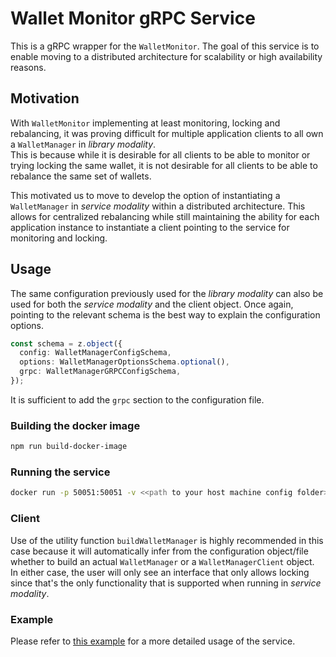 # Wallet Monitor gRPC Service

This is a gRPC wrapper for the `WalletMonitor`.
The goal of this service is to enable moving to a distributed architecture for scalability or high availability reasons.

## Motivation

With `WalletMonitor` implementing at least monitoring, locking and rebalancing, it was proving difficult for
multiple application clients to all own a `WalletManager` in _library modality_.  
This is because while it is desirable for all clients to be able to monitor or trying locking the same wallet, it is not desirable
for all clients to be able to rebalance the same set of wallets.

This motivated us to move to develop the option of instantiating a `WalletManager` in _service modality_ within a distributed architecture.
This allows for centralized rebalancing while still maintaining the ability for each application instance to instantiate a client
pointing to the service for monitoring and locking.

## Usage

The same configuration previously used for the _library modality_ can also be used for both the _service modality_ and the client object.
Once again, pointing to the relevant schema is the best way to explain the configuration options.

```typescript
const schema = z.object({
  config: WalletManagerConfigSchema,
  options: WalletManagerOptionsSchema.optional(),
  grpc: WalletManagerGRPCConfigSchema,
});
```

It is sufficient to add the `grpc` section to the configuration file.

### Building the docker image

```bash
npm run build-docker-image
```

### Running the service

```bash
docker run -p 50051:50051 -v <<path to your host machine config folder>>/config.json:/etc/wallet-manager/config.json -d wallet-manager:latest
```

### Client

Use of the utility function `buildWalletManager` is highly recommended in this case because it will automatically
infer from the configuration object/file whether to build an actual `WalletManager` or a `WalletManagerClient` object.  
In either case, the user will only see an interface that only allows locking since that's the only functionality that is
supported when running in _service modality_.

### Example

Please refer to [this example](../../examples-d/remote-wallet-manager.ts) for a more detailed usage of the service.
